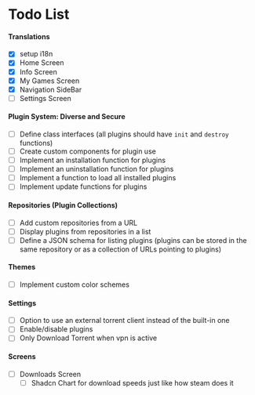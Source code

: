 # Todo List

#### Translations

- [x] setup i18n
- [x] Home Screen
- [x] Info Screen
- [x] My Games Screen
- [x] Navigation SideBar
- [ ] Settings Screen

#### Plugin System: Diverse and Secure

- [ ] Define class interfaces (all plugins should have `init` and `destroy` functions)
- [ ] Create custom components for plugin use
- [ ] Implement an installation function for plugins
- [ ] Implement an uninstallation function for plugins
- [ ] Implement a function to load all installed plugins
- [ ] Implement update functions for plugins

#### Repositories (Plugin Collections)

- [ ] Add custom repositories from a URL
- [ ] Display plugins from repositories in a list
- [ ] Define a JSON schema for listing plugins (plugins can be stored in the same repository or as a collection of URLs pointing to plugins)

#### Themes

- [ ] Implement custom color schemes

#### Settings

- [ ] Option to use an external torrent client instead of the built-in one
- [ ] Enable/disable plugins
- [ ] Only Download Torrent when vpn is active

#### Screens

- [ ] Downloads Screen
  - [ ] Shadcn Chart for download speeds just like how steam does it
